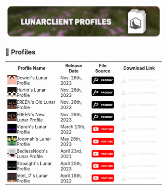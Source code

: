 <head>
<p align="center">
    <a href=https://github.com/Vaption/LunarClientProfiles/releases target=”_blank”><img align=center src=".github/images/lcp_banner.png" width="900" alt="banner"></a></br>
</p>
</head>
<body>

## 💾 Profiles
<table align="center">
  <tr>
    <th>Profile Name</th>
    <th>Release Date</th>
    <th>File Source</th>
    <th>Download Link</th>
  </tr>
  <tr>
    <!-- dewier skin & namemc redirect -->	
    <td><a href=https://namemc.com/profile/Dewier.1 target=”_blank”><img align=left src=".github/images/skins/dewier_skin.png" width="30" alt="banner"></a> Dewier's Lunar Profile</td>
    <!-- dewier's profile release date -->	
    <td>Nov. 26th, 2023</td>
    <!-- dewier's profile source -->	
    <td><a href=https://discord.gg/prodigy target=”_blank”><img align=center src=".github/images/buttons/prodigy_button.png" width="100" alt="button"></a></td>
    <!-- dewier's profile download link -->
    <td><a href=https://github.com/Vaption/LunarClientProfiles/releases target=”_blank”><img align=center src=".github/images/buttons/download_button.png" width="200" alt="button"></a></td>
  </tr>
  <tr>
    <!-- hurtin skin & namemc redirect -->	
    <td><a href=https://namemc.com/profile/Hurtin.5 target=”_blank”><img align=left src=".github/images/skins/hurtin_skin.png" width="30" alt="banner"></a> Hurtin's Lunar Profile</td>
    <!-- hurtin's profile release date -->	
    <td>Nov. 26th, 2023</td>
    <!-- hurtin's profile source -->	
    <td><a href=https://discord.gg/prodigy target=”_blank”><img align=center src=".github/images/buttons/prodigy_button.png" width="100" alt="button"></td>
    <!-- hurtin's profile download link -->	
    <td><a href=https://github.com/Vaption/LunarClientProfiles/releases target=”_blank”><img align=center src=".github/images/buttons/download_button.png" width="200" alt="button"></a></td>
  </tr>
  <tr>
    <!-- ereen (OLD) skin & namemc redirect -->	
    <td><a href=https://namemc.com/profile/EREEN.3 target=”_blank”><img align=left src=".github/images/skins/ereen_skin.png" width="30" alt="banner"></a> EREEN's Old Lunar Profile</td>
    <!-- ereen's (OLD) profile release date -->	
    <td>Nov. 26th, 2023</td>
    <!-- ereen's (OLD) profile source -->	
    <td><a href=https://discord.gg/prodigy target=”_blank”><img align=center src=".github/images/buttons/prodigy_button.png" width="100" alt="button"></td>
    <!-- ereen's (OLD) profile download link -->	
    <td><a href=https://github.com/Vaption/LunarClientProfiles/releases target=”_blank”><img align=center src=".github/images/buttons/download_button.png" width="200" alt="button"></a></td>
  </tr>
  <tr>
    <!-- ereen (NEW) skin & namemc redirect -->	
    <td><a href=https://namemc.com/profile/EREEN.3 target=”_blank”><img align=left src=".github/images/skins/ereen_skin.png" width="30" alt="banner"></a> EREEN's New Lunar Profile</td>
    <!-- ereen's (NEW) profile release date -->	
    <td>Nov. 26th, 2023</td>
    <!-- ereen's (NEW) profile source -->
    <td><a href=https://discord.gg/prodigy target=”_blank”><img align=center src=".github/images/buttons/prodigy_button.png" width="100" alt="button"></td>
    <!-- ereen's (NEW) profile download link -->
    <td><a href=https://github.com/Vaption/LunarClientProfiles/releases target=”_blank”><img align=center src=".github/images/buttons/download_button.png" width="200" alt="button"></a></td>
  </tr>
  <tr>
    <!-- viprah skin & namemc redirect -->	
    <td><a href=https://namemc.com/profile/Viprah.1 target=”_blank”><img align=left src=".github/images/skins/viprah_skin.png" width="30" alt="banner"></a> Viprah's Lunar Profile</td>
    <!-- viprah's profile release date -->	
    <td>March 13th, 2022</td>
    <!-- viprah's profile source -->	
    <td><a href=https://youtu.be/XoS6h1gNdpg target=”_blank”><img align=center src=".github/images/buttons/youtube_button.png" width="100" alt="button"></td>
    <!-- viprah's profile download link -->	
    <td><a href=https://github.com/Vaption/LunarClientProfiles/releases target=”_blank”><img align=center src=".github/images/buttons/download_button.png" width="200" alt="button"></a></td>
  </tr>
  <tr>
    <!-- jooonah skin & namemc redirect -->	
    <td><a href=https://namemc.com/profile/jooonah.2 target=”_blank”><img align=left src=".github/images/skins/jooonah_skin.png" width="30" alt="banner"></a> Jooonah's Lunar Profile</td>
    <!-- jooonah's profile release date -->	
    <td>May 28th, 2023</td>
    <!-- jooonah's profile source -->	
    <td><a href=https://youtu.be/AIpYFvh7-10 target=”_blank”><img align=center src=".github/images/buttons/youtube_button.png" width="100" alt="button"></td>
    <!-- jooonah's profile download link -->
    <td><a href=https://github.com/Vaption/LunarClientProfiles/releases target=”_blank”><img align=center src=".github/images/buttons/download_button.png" width="200" alt="button"></a></td>
  </tr>
  <tr>
    <!-- bedlessnoob skin & namemc redirect -->	
    <td><a href=https://namemc.com/profile/BedlessNoob.1 target=”_blank”><img align=left src=".github/images/skins/bedless_skin.png" width="30" alt="banner"></a> BedlessNoob's Lunar Profile</td>
    <!-- bedlessnoob's profile release date -->	
    <td>April 23rd, 2021</td>
    <!-- bedlessnoob's profile source -->	
    <td><a href=https://youtu.be/LXeGZt2gzck target=”_blank”><img align=center src=".github/images/buttons/youtube_button.png" width="100" alt="button"></td>
    <!-- bedlessnoob's profile download link -->
    <td><a href=https://github.com/Vaption/LunarClientProfiles/releases target=”_blank”><img align=center src=".github/images/buttons/download_button.png" width="200" alt="button"></a></td>
  </tr>
  <tr>
    <!-- straaight skin & namemc redirect -->	
    <td><a href=https://namemc.com/profile/Straaight.2 target=”_blank”><img align=left src=".github/images/skins/straaight_skin.png" width="30" alt="banner"></a> Straaight's Lunar Profile</td>
    <!-- straaight's profile release date -->	
    <td>April 25th, 2023</td>
    <!-- straaight's profile source -->	
    <td><a href=https://youtu.be/pdiFSAgItVU target=”_blank”><img align=center src=".github/images/buttons/youtube_button.png" width="100" alt="button"></td>
    <!-- straaight's profile download link -->
    <td><a href=https://github.com/Vaption/LunarClientProfiles/releases target=”_blank”><img align=center src=".github/images/buttons/download_button.png" width="200" alt="button"></a></td>
  </tr>
  <tr>
    <!-- inteledits skin & namemc redirect -->	
    <td><a href=https://namemc.com/profile/Intel_i7.1 target=”_blank”><img align=left src=".github/images/skins/intel_skin.png" width="30" alt="banner"></a> Intel_i7's Lunar Profile</td>
    <!-- inteledits' profile release date -->	
    <td>April 18th, 2022</td>
    <!-- inteledits' profile source -->	
    <td><a href=https://youtu.be/ui26MAMOOOs target=”_blank”><img align=center src=".github/images/buttons/youtube_button.png" width="100" alt="button"></td>
    <!-- inteledits' profile download link -->
    <td><a href=https://github.com/Vaption/LunarClientProfiles/releases target=”_blank”><img align=center src=".github/images/buttons/download_button.png" width="200" alt="button"></a></td>
  </tr>
</table>
</body>